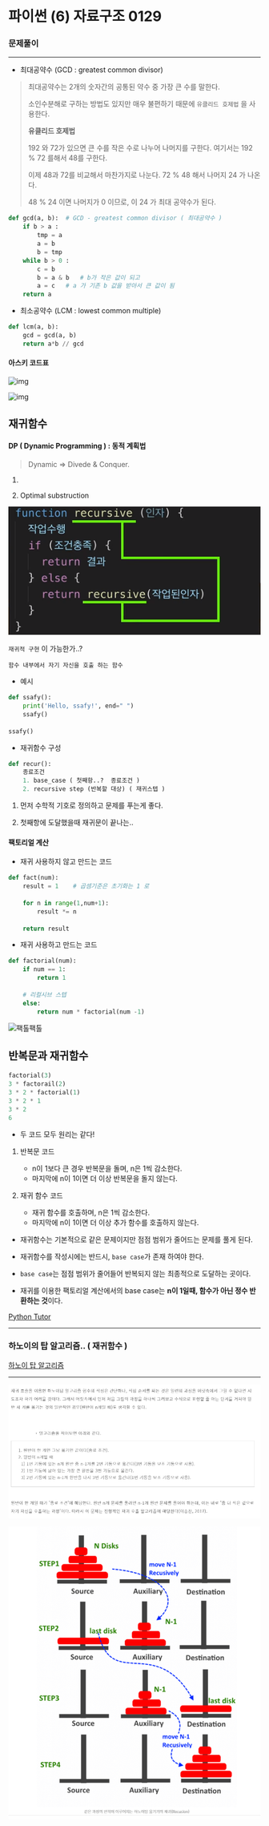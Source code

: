 # 파이썬 (6) 자료구조 0129

>



### 문제풀이

___

- 최대공약수 (GCD : greatest common divisor)

>최대공약수는 2개의 숫자간의 공통된 약수 중 가장 큰 수를 말한다.
>
>소인수분해로 구하는 방법도 있지만 매우 불편하기 때문에 `유클리드 호제법` 을 사용한다.
>
>**유클리드 호제법**
>
>192 와 72가 있으면 큰 수를 작은 수로 나누어 나머지를 구한다. 여기서는 192 % 72 를해서 48를 구한다.
>
>이제 48과 72를 비교해서 마찬가지로 나눈다. 72 % 48 해서 나머지 24 가 나온다.
>
>48 % 24 이면 나머지가 0 이므로, 이 24 가 최대 공약수가 된다.

```python
def gcd(a, b):	# GCD - greatest common divisor ( 최대공약수 )
    if b > a :
        tmp = a
        a = b
        b = tmp
    while b > 0 :
        c = b
        b = a & b	# b가 작은 값이 되고
        a = c	# a 가 기존 b 값을 받아서 큰 값이 됨
    return a
```



- 최소공약수 (LCM : lowest common multiple)

```python
def lcm(a, b):
    gcd = gcd(a, b)
	return a*b // gcd
```







#### 아스키 코드표

![img](https://mblogthumb-phinf.pstatic.net/20150122_214/ouwukwfy_14218983802750XhtH_JPEG/%BE%C6%BD%BA%C5%B0%C4%DA%B5%E5%C7%A5_01.jpg?type=w2)

![img](https://mblogthumb-phinf.pstatic.net/20150122_206/ouwukwfy_1421898380619oE3vf_JPEG/%BE%C6%BD%BA%C5%B0%C4%DA%B5%E5%C7%A5_02.jpg?type=w2)







## 재귀함수

#### DP ( Dynamic Programming ) : 동적 계획법

> Dynamic  => Divede & Conquer.

1. 

2. Optimal substruction

![image-20200129183011788](img/image-20200129183011788.png)



` 재귀적 구현 ` 이 가능한가..?



`함수 내부에서 자기 자신을 호출 하는 함수`

- 예시

```python
def ssafy():
    print('Hello, ssafy!', end=" ")
    ssafy()

ssafy()
```



- 재귀함수 구성

```python
def recur():
	종료조건
	1. base_case ( 첫째항..?  종료조건 )
	2. recursive step (반복할 대상) ( 재귀스텝 )
```

1. 먼저 수학적 기호로 정의하고 문제를 푸는게 좋다.

2. 첫째항에 도달했을때 재귀문이 끝나는..



#### 팩토리얼 계산

- 재귀 사용하지 않고 만드는 코드

```python
def fact(num):
    result = 1    # 곱셈기준은 초기화는 1 로
    
    for n in range(1,num+1):
        result *= n
    
    return result
```



- 재귀 사용하고 만드는 코드

```python
def factorial(num):
    if num == 1:
        return 1
    
    # 리컬시브 스텝
    else:
        return num * factorial(num -1)
```

![팩톨팩톨](https://user-images.githubusercontent.com/52446416/61354150-7b6b9480-a8ac-11e9-9172-81a33e092e85.png)

## 반복문과 재귀함수
```python
factorial(3)
3 * factorail(2)
3 * 2 * factorial(1)
3 * 2 * 1
3 * 2
6
```

* 두 코드 모두 원리는 같다! 


1. 반복문 코드
    - n이 1보다 큰 경우 반복문을 돌며, n은 1씩 감소한다. 
    - 마지막에 n이 1이면 더 이상 반복문을 돌지 않는다.


2. 재귀 함수 코드
    - 재귀 함수를 호출하며, n은 1씩 감소한다. 
    - 마지막에 n이 1이면 더 이상 추가 함수를 호출하지 않는다.



* 재귀함수는 기본적으로 같은 문제이지만 점점 범위가 줄어드는 문제를 풀게 된다.

* 재귀함수를 작성시에는 반드시, `base case`가 존재 하여야 한다. 

* `base case`는 점점 범위가 줄어들어 반복되지 않는 최종적으로 도달하는 곳이다. 

* 재귀를 이용한 팩토리얼 계산에서의 base case는 **n이 1일때, 함수가 아닌 정수 반환하는 것**이다.

[Python Tutor](https://goo.gl/k1hQYz)



___

### 하노이의 탑 알고리즘.. ( 재귀함수 )

[하노이 탑 알고리즘](https://ko.khanacademy.org/computing/computer-science/algorithms/towers-of-hanoi/a/towers-of-hanoi)

___



![image-20200129182049054](img/image-20200129182049054.png)

![image-20200129182134226](img/image-20200129182134226.png)



